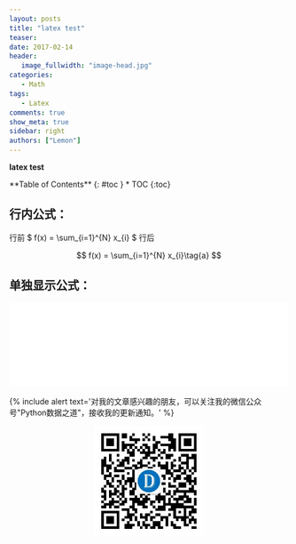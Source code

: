 ```yaml
---
layout: posts
title: "latex test"
teaser:
date: 2017-02-14
header:
   image_fullwidth: "image-head.jpg"
categories:
   - Math
tags:
   - Latex
comments: true
show_meta: true
sidebar: right
authors: ["Lemon"]
---
```

**latex test**


<div class="panel radius" markdown="1">
**Table of Contents**
{: #toc }
*  TOC
{:toc}
</div>


## 行内公式：

行前 $ f(x) = \sum_{i=1}^{N} x_{i} $  行后

$$ f(x) = \sum_{i=1}^{N} x_{i}\tag{a} $$

## 单独显示公式：



<!-- <iframe src="/images/zhilian.html" width="700" height="1000"></iframe>


<iframe src="//player.bilibili.com/player.html?aid=2692020&page=1" scrolling="no" border="0" frameborder="no" framespacing="0" allowfullscreen="true" width="696" height="470"> </iframe> -->


<iframe src="//player.bilibili.com/player.html?aid=8705995&page=1" scrolling="no" border="0" frameborder="no" framespacing="0" allowfullscreen="true" width="100%"> </iframe>

<!-- <iframe src="//player.bilibili.com/player.html?aid=8705995&page=1" scrolling="no" border="0" frameborder="no" framespacing="0" allowfullscreen="true" width="696" height="470"> </iframe> -->

{% include alert text='对我的文章感兴趣的朋友，可以关注我的微信公众号"Python数据之道"，接收我的更新通知。' %}

<div align="center"><img src="/images/qrcode.jpg" width="200"/></div>
